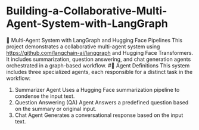# Building-a-Collaborative-Multi-Agent-System-with-LangGraph
🤖 Multi-Agent System with LangGraph and Hugging Face Pipelines
This project demonstrates a collaborative multi-agent system using https://github.com/langchain-ai/langgraph and Hugging Face Transformers. It includes summarization, question answering, and chat generation agents orchestrated in a graph-based workflow.
#🧠 Agent Definitions
This system includes three specialized agents, each responsible for a distinct task in the workflow:

1. Summarizer Agent
Uses a Hugging Face summarization pipeline to condense the input text.
2.  Question Answering (QA) Agent
Answers a predefined question based on the summary or original input.
3. Chat Agent
Generates a conversational response based on the input text.
